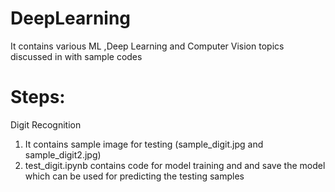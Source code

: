 # DeepLearning
It contains various ML ,Deep Learning and Computer Vision topics discussed in with sample codes 

# Steps:
Digit Recognition 
1. It contains sample image for testing (sample_digit.jpg and sample_digit2.jpg)
2. test_digit.ipynb contains code for model training and and save the model which can be used for predicting the testing samples 
